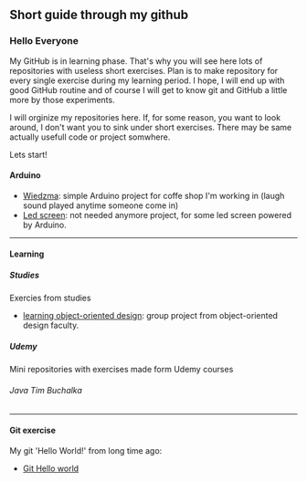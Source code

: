 ## Short guide through my github

### Hello Everyone

My GitHub is in learning phase. That's why you will see here lots of repositories with useless short exercises. Plan is to make repository for every single exercise during my learning period. I hope, I will end up with good GitHub routine and of course I will get to know git and GitHub a little more by those experiments.

I will orginize my repositories here. If, for some reason, you want to look around, I don't want you to sink under short exercises. There may be same actually usefull code or project somwhere.

Lets start!
#### Arduino
- [Wiedzma](../../../Baba-Jaga): simple Arduino project for coffe shop I'm working in (laugh sound played anytime someone come in)
- [Led screen](../../../light_sound): not needed anymore project, for some led screen powered by Arduino.
---
#### Learning
##### Studies
Exercies from studies
- [learning object-oriented design](../../../RandomGamePO): group project from object-oriented design faculty.
##### Udemy
Mini repositories with exercises made form Udemy courses
###### Java Tim Buchalka
---
#### Git exercise
My git 'Hello World!' from long time ago:
- [Git Hello world](../../../hello-world)

<!--
**Hiperon/Hiperon** is a ✨ _special_ ✨ repository because its `README.md` (this file) appears on your GitHub profile.

Here are some ideas to get you started:

- 🔭 I’m currently working on ...
- 🌱 I’m currently learning ...
- 👯 I’m looking to collaborate on ...
- 🤔 I’m looking for help with ...
- 💬 Ask me about ...
- 📫 How to reach me: ...
- 😄 Pronouns: ...
- ⚡ Fun fact: ...
-->
